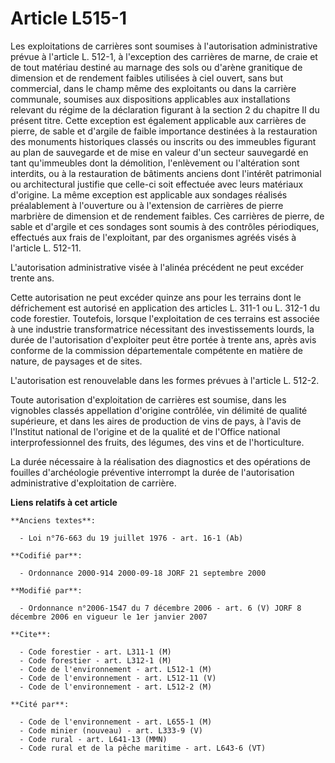 # Article L515-1

Les exploitations de carrières sont soumises à l'autorisation administrative prévue à l'article L. 512-1, à l'exception des
carrières de marne, de craie et de tout matériau destiné au marnage des sols ou d'arène granitique de dimension et de
rendement faibles utilisées à ciel ouvert, sans but commercial, dans le champ même des exploitants ou dans la carrière
communale, soumises aux dispositions applicables aux installations relevant du régime de la déclaration figurant à la section
2 du chapitre II du présent titre. Cette exception est également applicable aux carrières de pierre, de sable et d'argile de
faible importance destinées à la restauration des monuments historiques classés ou inscrits ou des immeubles figurant au plan
de sauvegarde et de mise en valeur d'un secteur sauvegardé en tant qu'immeubles dont la démolition, l'enlèvement ou
l'altération sont interdits, ou à la restauration de bâtiments anciens dont l'intérêt patrimonial ou architectural justifie
que celle-ci soit effectuée avec leurs matériaux d'origine. La même exception est applicable aux sondages réalisés
préalablement à l'ouverture ou à l'extension de carrières de pierre marbrière de dimension et de rendement faibles. Ces
carrières de pierre, de sable et d'argile et ces sondages sont soumis à des contrôles périodiques, effectués aux frais de
l'exploitant, par des organismes agréés visés à l'article L. 512-11.

L'autorisation administrative visée à l'alinéa précédent ne peut excéder trente ans.

Cette autorisation ne peut excéder quinze ans pour les terrains dont le défrichement est autorisé en application des articles
L. 311-1 ou L. 312-1 du code forestier. Toutefois, lorsque l'exploitation de ces terrains est associée à une industrie
transformatrice nécessitant des investissements lourds, la durée de l'autorisation d'exploiter peut être portée à trente ans,
après avis conforme de la commission départementale compétente en matière de nature, de paysages et de sites.

L'autorisation est renouvelable dans les formes prévues à l'article L. 512-2.

Toute autorisation d'exploitation de carrières est soumise, dans les vignobles classés appellation d'origine contrôlée, vin
délimité de qualité supérieure, et dans les aires de production de vins de pays, à l'avis de l'Institut national de l'origine
et de la qualité et de l'Office national interprofessionnel des fruits, des légumes, des vins et de l'horticulture.

La durée nécessaire à la réalisation des diagnostics et des opérations de fouilles d'archéologie préventive interrompt la
durée de l'autorisation administrative d'exploitation de carrière.

**Liens relatifs à cet article**

	**Anciens textes**:

	  - Loi n°76-663 du 19 juillet 1976 - art. 16-1 (Ab)

	**Codifié par**:

	  - Ordonnance 2000-914 2000-09-18 JORF 21 septembre 2000

	**Modifié par**:

	  - Ordonnance n°2006-1547 du 7 décembre 2006 - art. 6 (V) JORF 8 décembre 2006 en vigueur le 1er janvier 2007

	**Cite**:

	  - Code forestier - art. L311-1 (M)
	  - Code forestier - art. L312-1 (M)
	  - Code de l'environnement - art. L512-1 (M)
	  - Code de l'environnement - art. L512-11 (V)
	  - Code de l'environnement - art. L512-2 (M)

	**Cité par**:

	  - Code de l'environnement - art. L655-1 (M)
	  - Code minier (nouveau) - art. L333-9 (V)
	  - Code rural - art. L641-13 (MMN)
	  - Code rural et de la pêche maritime - art. L643-6 (VT)
